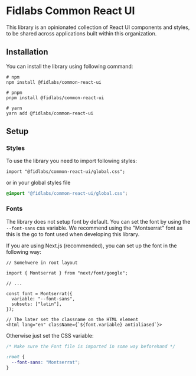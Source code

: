 # Fidlabs Common React UI

This library is an opinionated collection of React UI components and styles, to be shared across applications built within this organization.

## Installation

You can install the library using following command:

```shell
# npm
npm install @fidlabs/common-react-ui

# pnpm
pnpm install @fidlabs/common-react-ui

# yarn
yarn add @fidlabs/common-react-ui
```

## Setup

### Styles

To use the library you need to import following styles:

```tsx
import "@fidlabs/common-react-ui/global.css";
```

or in your global styles file

```css
@import "@fidlabs/common-react-ui/global.css";
```

### Fonts

The library does not setup font by default. You can set the font by using the `--font-sans` css variable. We recommend using the "Montserrat" font as this is the go to font used when developing this library.

If you are using Next.js (recommended), you can set up the font in the following way:

```tsx
// Somehwere in root layout

import { Montserrat } from "next/font/google";

// ...

const font = Montserrat({
  variable: "--font-sans",
  subsets: ["latin"],
});

// The later set the classname on the HTML element
<html lang="en" className={`${font.variable} antialiased`}>
```

Otherwise just set the CSS variable:

```css
/* Make sure the Font file is imported in some way beforehand */

:root {
  --font-sans: "Montserrat";
}
```
